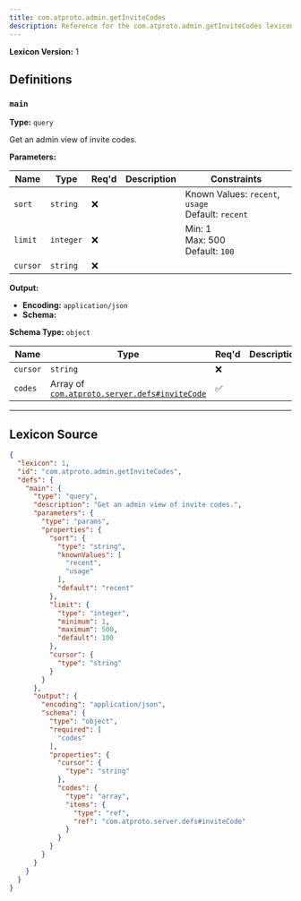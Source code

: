 ```yaml
---
title: com.atproto.admin.getInviteCodes
description: Reference for the com.atproto.admin.getInviteCodes lexicon
---
```

**Lexicon Version:** 1

## Definitions

<a name="main"></a>
### `main`

**Type:** `query`

Get an admin view of invite codes.

**Parameters:**

| Name | Type | Req'd  | Description | Constraints |
|------|------|----------|-------------|-------------|
| `sort` | `string` | ❌  |  | Known Values: `recent`, `usage`<br/>Default: `recent` |
| `limit` | `integer` | ❌  |  | Min: 1<br/>Max: 500<br/>Default: `100` |
| `cursor` | `string` | ❌  |  |  |
**Output:**

- **Encoding:** `application/json`
- **Schema:**

**Schema Type:** `object`

| Name | Type | Req'd  | Description | Constraints |
|------|------|----------|-------------|-------------|
| `cursor` | `string` | ❌  |  |  |
| `codes` | Array of [`com.atproto.server.defs#inviteCode`](/com/atproto/server/defs#inviteCode) | ✅  |  |  |

---

## Lexicon Source
```json
{
  "lexicon": 1,
  "id": "com.atproto.admin.getInviteCodes",
  "defs": {
    "main": {
      "type": "query",
      "description": "Get an admin view of invite codes.",
      "parameters": {
        "type": "params",
        "properties": {
          "sort": {
            "type": "string",
            "knownValues": [
              "recent",
              "usage"
            ],
            "default": "recent"
          },
          "limit": {
            "type": "integer",
            "minimum": 1,
            "maximum": 500,
            "default": 100
          },
          "cursor": {
            "type": "string"
          }
        }
      },
      "output": {
        "encoding": "application/json",
        "schema": {
          "type": "object",
          "required": [
            "codes"
          ],
          "properties": {
            "cursor": {
              "type": "string"
            },
            "codes": {
              "type": "array",
              "items": {
                "type": "ref",
                "ref": "com.atproto.server.defs#inviteCode"
              }
            }
          }
        }
      }
    }
  }
}
```
